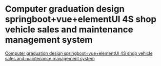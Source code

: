 # Computer graduation design springboot+vue+elementUI 4S shop vehicle sales and maintenance management system
[Computer graduation design springboot+vue+elementUI 4S shop vehicle sales and maintenance management system](https://aiwithcloud.com/2022/09/14/computer_graduation_design_springbootvueelementui_4s_shop_vehicle_sales_and_maintenance_management_system/)